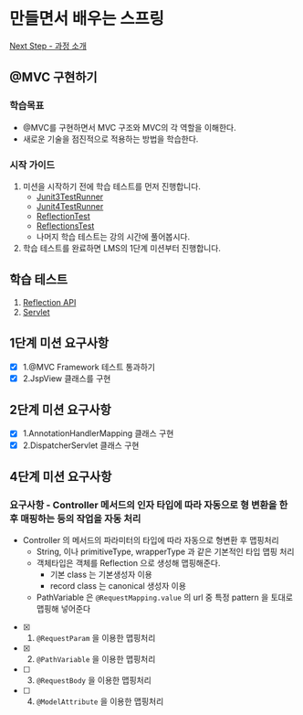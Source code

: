 # 만들면서 배우는 스프링
[Next Step - 과정 소개](https://edu.nextstep.camp/c/4YUvqn9V)

## @MVC 구현하기

### 학습목표
- @MVC를 구현하면서 MVC 구조와 MVC의 각 역할을 이해한다.
- 새로운 기술을 점진적으로 적용하는 방법을 학습한다.

### 시작 가이드
1. 미션을 시작하기 전에 학습 테스트를 먼저 진행합니다.
    - [Junit3TestRunner](study/src/test/java/reflection/Junit3TestRunner.java)
    - [Junit4TestRunner](study/src/test/java/reflection/Junit4TestRunner.java)
    - [ReflectionTest](study/src/test/java/reflection/ReflectionTest.java)
    - [ReflectionsTest](study/src/test/java/reflection/ReflectionsTest.java)
    - 나머지 학습 테스트는 강의 시간에 풀어봅시다.
2. 학습 테스트를 완료하면 LMS의 1단계 미션부터 진행합니다.

## 학습 테스트
1. [Reflection API](study/src/test/java/reflection)
2. [Servlet](study/src/test/java/servlet)

## 1단계 미션 요구사항
- [x] 1.@MVC Framework 테스트 통과하기
- [x] 2.JspView 클래스를 구현

## 2단계 미션 요구사항
- [x] 1.AnnotationHandlerMapping 클래스 구현
- [x] 2.DispatcherServlet 클래스 구현

## 4단계 미션 요구사항
### 요구사항 - Controller 메서드의 인자 타입에 따라 자동으로 형 변환을 한 후 매핑하는 등의 작업을 자동 처리
- Controller 의 메서드의 파라미터의 타입에 따라 자동으로 형변환 후 맵핑처리
   - String, 이나 primitiveType, wrapperType 과 같은 기본적인 타입 맵핑 처리
   - 객체타입은 객체를 Reflection 으로 생성해 맵핑해준다.
      - 기본 class 는 기본생성자 이용
      - record class 는 canonical 생성자 이용
   - PathVariable 은 `@RequestMapping.value` 의 url 중 특정 pattern 을 토대로 맵핑해 넣어준다
- [x] 1. `@RequestParam` 을 이용한 맵핑처리
- [x] 2. `@PathVariable` 을 이용한 맵핑처리
- [ ] 3. `@RequestBody` 을 이용한 맵핑처리
- [ ] 4. `@ModelAttribute` 을 이용한 맵핑처리